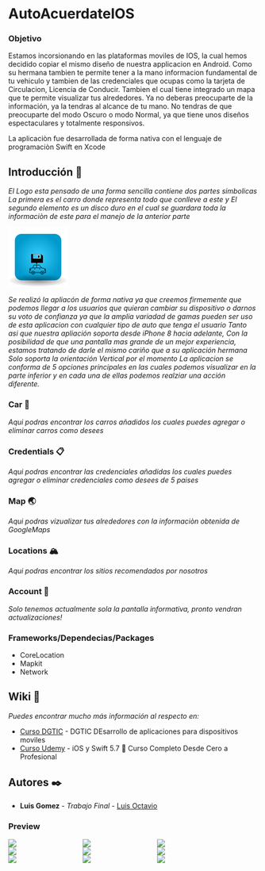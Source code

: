 # AutoAcuerdateIOS

### Objetivo
Estamos incorsionando en las plataformas moviles de IOS, la cual hemos decidido copiar el mismo diseño de nuestra applicacion en Android. Como su hermana tambien te permite tener a la mano informacion fundamental de tu vehiculo y tambien de las credenciales que ocupas
como la tarjeta de Circulacion, Licencia de Conducir. Tambien el cual tiene integrado un mapa que te permite visualizar tus alrededores.
Ya no deberas preocuparte de la información, ya la tendras al alcance de tu mano.
No tendras de que preocuparte del modo Oscuro o modo Normal, ya que tiene unos diseños espectaculares y totalmente responsivos.

La aplicaciòn fue desarrollada de forma nativa con el lenguaje de programaciòn Swift en Xcode

## Introducción 🚀
_El Logo esta pensado de una forma sencilla contiene dos partes simbolicas
La primera es el carro donde representa todo que conlleve a este
y El segundo elemento es un disco duro en el cual se guardara toda la informaciòn de este para el manejo de la anterior parte_

![Image text](https://raw.githubusercontent.com/octavius21/AutoAcuerdateIOS/main/AutoAcuerdate/AutoAcuerdate/Assets.xcassets/AppIcon.appiconset/120.png)

_Se realizó la apliacón de forma nativa ya que creemos firmemente que podemos llegar a los usuarios que quieran cambiar su dispositivo o darnos su voto de confianza ya que la amplia variadad de gamas pueden ser uso de esta aplicacion 
con cualquier tipo de auto que tenga el usuario
Tanto asi que nuestra apliación soporta desde iPhone 8 hacia adelante, Con la posibilidad de que una pantalla mas grande de un mejor experiencia,
estamos tratando de darle el mismo cariño que a su aplicación hermana
Solo soporta la orientación Vertical por el momento_
_La aplicacion se conforma de 5 opciones principales en las cuales podemos visualizar en la parte inferior y en cada una de ellas podemos realziar una acción diferente._

### Car :red_car:

_Aqui podras encontrar los carros añadidos los cuales puedes agregar o eliminar carros como desees_
### Credentials 📋

_Aqui podras encontrar las credenciales añadidas los cuales puedes agregar o eliminar credenciales como desees de 5 paises_
### Map 🌏 

_Aqui podras vizualizar tus alrededores con la informaciòn obtenida de GoogleMaps_
### Locations :mountain_snow:

_Aqui podras encontrar los sitios recomendados por nosotros_
### Account :frowning_person:

_Solo tenemos actualmente sola la pantalla informativa, pronto vendran actualizaciones!_

<!--### Credenciales de Acceso
User: cuq1@live.com.mx

Pwd: 123456-->

### Frameworks/Dependecias/Packages

- CoreLocation
- Mapkit
- Network




## Wiki 📖

_Puedes encontrar mucho más información al respecto en:_
* [Curso DGTIC](https://docencia.tic.unam.mx/diplomado-en-dispositivos-moviles) - DGTIC DEsarrollo de aplicaciones para dispositivos moviles
* [Curso Udemy](https://www.udemy.com/course/swift_ios/) - iOS y Swift 5.7  Curso Completo Desde Cero a Profesional





## Autores ✒️

* **Luis Gomez** - *Trabajo Final* - [ Luis Octavio](https://github.com/octavius21)


### Preview 

<img src="/1.jpg" align="left" width="150">
<img src="/2.jpg" align="left" width="150">
<img src="/3.jpg" align="left" width="150">
<img src="/4.jpg" align="left" width="150">
<img src="/5.jpg" align="left" width="150">
<img src="/6.jpg" align="left" width="150">
<img src="/7.jpg" align="left" width="150">
<img src="/8.jpg" align="left" width="150">
<img src="/9.jpg" align="left" width="150">


<!--
### Big Preview

![Image text](https://raw.githubusercontent.com/octavius21/AutoAcuerdate/master/1.jpg)
![Image text](https://raw.githubusercontent.com/octavius21/AutoAcuerdate/master/2.jpg)
![Image text](https://raw.githubusercontent.com/octavius21/AutoAcuerdate/master/3.jpg)
![Image text](https://raw.githubusercontent.com/octavius21/AutoAcuerdate/master/4.jpg)
![Image text](https://raw.githubusercontent.com/octavius21/AutoAcuerdate/master/5.jpg)
![Image text](https://raw.githubusercontent.com/octavius21/AutoAcuerdate/master/6.jpg)
![Image text](https://raw.githubusercontent.com/octavius21/AutoAcuerdate/master/7.jpg)-->
